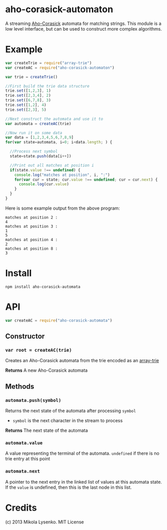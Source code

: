aho-corasick-automaton
======================
A streaming [Aho-Corasick](http://en.wikipedia.org/wiki/Aho%E2%80%93Corasick_string_matching_algorithm) automata for matching strings.  This module is a low level interface, but can be used to construct more complex algorithms.

# Example

```javascript
var createTrie = require("array-trie")
var createAC = require("aho-corasick-automaton")

var trie = createTrie()

//First build the trie data structure
trie.set([1,2,3], 1)
trie.set([2,3,4], 2)
trie.set([6,7,8], 3)
trie.set([1,2], 4)
trie.set([2,3], 5)

//Next construct the automata and use it to 
var automata = createAC(trie)

//Now run it on some data
var data = [1,2,3,4,5,6,7,8,9]
for(var state=automata, i=0; i<data.length; ) {

  //Process next symbol
  state=state.push(data[i++])

  //Print out all matches at position i
  if(state.value !== undefined) {
    console.log("matches at position", i, ":")
    for(var cur = state; cur.value !== undefined; cur = cur.next) {
      console.log(cur.value)  
    }
  }
}
```

Here is some example output from the above program:

```
matches at position 2 :
4
matches at position 3 :
1
5
matches at position 4 :
2
matches at position 8 :
3
```

# Install

    npm install aho-corasick-automata

# API

```javascript
var createAC = require("aho-corasick-automata")
```

## Constructor

### `var root = createAC(trie)`
Creates an Aho-Corasick automata from the trie encoded as an [array-trie](https://github.com/mikolalysenko/array-trie)

**Returns** A new Aho-Corasick automata

## Methods

### `automata.push(symbol)`
Returns the next state of the automata after processing `symbol`

* `symbol` is the next character in the stream to process

**Returns** The next state of the automata

### `automata.value`
A value representing the terminal of the automata.  `undefined` if there is no trie entry at this point

### `automata.next`
A pointer to the next entry in the linked list of values at this automata state.  If the `value` is undefined, then this is the last node in this list.

# Credits
(c) 2013 Mikola Lysenko. MIT License